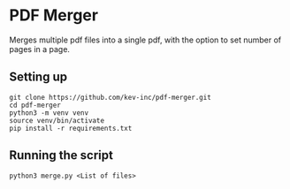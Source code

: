 # PDF Merger
Merges multiple pdf files into a single pdf, with the option to set number of pages in a page.

## Setting up
```
git clone https://github.com/kev-inc/pdf-merger.git
cd pdf-merger
python3 -m venv venv
source venv/bin/activate
pip install -r requirements.txt
```

## Running the script
```
python3 merge.py <List of files>
```